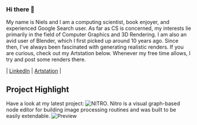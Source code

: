 ### Hi there 👋

My name is Niels and I am a computing scientist, book enjoyer, and experienced Google Search user. As far as CS is concerned, my interests lie primarily in the field of Computer Graphics and 3D Rendering.
I am also an avid user of Blender, which I first picked up around 10 years ago. Since then, I've always been fascinated with generating realistic renders.
If you are curious, check out my Artstation below. Whenever my free time allows, I try and post some renders there.

| [LinkedIn](https://nl.linkedin.com/in/nielsbugel) | [Artstation](https://www.artstation.com/bugelniels) |

## Project Highlight

Have a look at my latest project: ![NITRO](https://github.com/BugelNiels/nitro). Nitro is a visual graph-based node editor for building image processing routines and was built to be easily extendable.
![Preview](https://github.com/BugelNiels/nitro/blob/main/screenshots/front.png)
